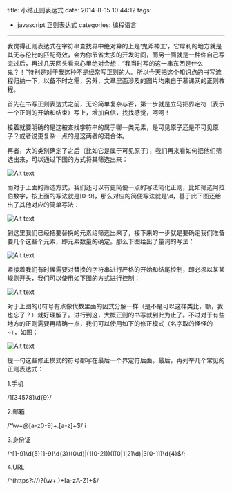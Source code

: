 title: 小结正则表达式
date: 2014-8-15 10:44:12
tags:
- javascript 正则表达式
categories: 编程语言
---
我觉得正则表达式在字符串查找界中绝对算的上是‘鬼斧神工’，它犀利的地方就是其无与伦比的匹配奇效，会为你节省太多的开发时间，而另一面就是一种你自己写完过后，再过几天回头看来心里绝对会想：“我当时写的这一串东西是什么鬼？！”特别是对于我这种不是经常写正则的人。所以今天把这个知识点的书写流程归纳一下，以备不时之需，另外，文章里面涉及的图片均来自于慕课网的正则教程。<!--more-->


首先在书写正则表达式之前，无论简单复杂与否，第一步就是立马把界定符（表示一个正则的开始和结束）写上，增加自信，找找感觉，呵呵！

接着就要明确的是这被查找字符串的属于哪一类元素，是可见原子还是不可见原子？或者说更复杂一点的是这两者的混合体。

再者，大的类别确定了之后（比如它是属于可见原子），我们再来看如何把他们筛选出来，可以通过下图的方式将其筛选出来：

![Alt text](http://7u2nix.com1.z0.glb.clouddn.com/reg_2.jpg "Optional title")


而对于上面的筛选方式，我们还可以有更简便一点的写法简化正则，比如筛选阿拉伯数字，按上面的写法就是[0-9]，那么对应的简便写法就是\d，基于此下图还给出了其他对应的简单写法：

![Alt text](http://7u2nix.com1.z0.glb.clouddn.com/reg_3.jpg "Optional title")

到这里我们已经把要替换的元素给筛选出来了，接下来的一步就是要确定我们准备要几个这些个元素，即元素数量的确定。那么下图给出了量词的写法：

![Alt text](http://7u2nix.com1.z0.glb.clouddn.com/reg_4.jpg "Optional title")

紧接着我们有时候需要对替换的字符串进行严格的开始和结尾控制，即必须以某某规则开头，我们可以使用如下图的方式进行控制：

![Alt text](http://7u2nix.com1.z0.glb.clouddn.com/reg_5.jpg "Optional title")

对于上图的()符号有点像代数里面的因式分解一样（是不是可以这样类比，额，我也忘了？）就好理解了。进行到这，大概正则的书写就到此为止了。不过对于有些地方的正则需要再精确一点，我们可以使用如下的修正模式（名字取的怪怪的~），如图：

![Alt text](http://7u2nix.com1.z0.glb.clouddn.com/reg_6.jpg "Optional title")

提一句这些修正模式的符号都写在最后一个界定符后面。最后，再列举几个常见的正则表达式：

1.手机

/1[34578]\d{9}/

2.邮箱

/^\w+@[a-z0-9]+\.[a-z]+$/ i

3.身份证

/^[1-9]\d{5}[1-9]\d{3}((0\d)|(1[0-2]))(([0|1|2]\d)|3[0-1])\d{4}$/;

4.URL

/^(https?://)?(\w+\.)+[a-zA-Z]+$/
